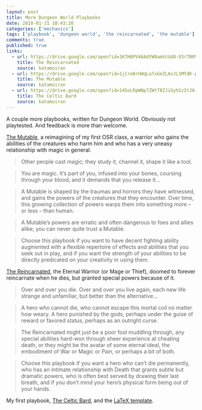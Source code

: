 ```yaml
---
layout: post
title: More Dungeon World Playbooks
date: 2018-01-31 10:43:20
categories: ['mechanics']
tags: ['playbook', 'dungeon world', 'the reincarnated', 'the mutable']
comments: true
published: true
links:
  - url: https://drive.google.com/open?id=1K7H0PV46AdYW9amVcUd8-93rTB0VRd_h
    title: The Reincarnated
    source: katamoiran
  - url: https://drive.google.com/open?id=1jCreBrUWqLafxGeZLAxJLSMTdK-peIu_
    title: The Mutable
    source: katamoiran
  - url: https://drive.google.com/open?id=14SoLRpWNp7ZWtT8ZJiGyhSzItJAiha09
    title: The Celtic Bard
    source: katamoiran
---
```


A couple more playbooks, written for Dungeon World. Obviously not playtested. And feedback is more than welcome.

[The Mutable](https://drive.google.com/open?id=1jCreBrUWqLafxGeZLAxJLSMTdK-peIu_), a reimagining of my first OSR class, a warrior who gains the abilities of the creatures who harm him and who has a very uneasy relationship with magic in general.

<!--more-->

> Other people cast magic; they study it, channel it, shape it like a tool.

> You are magic. It’s part of you, infused into your bones, coursing through your blood, and it demands that you release it...

> A Mutable is shaped by the traumas and horrors they have witnessed, and gains the powers of the creatures that they encounter. Over time, this growing collection of powers warps them into something more – or less – than human.

> A Mutable’s powers are erratic and often dangerous to foes and allies alike; you can never quite trust a Mutable.

> Choose this playbook if you want to have decent fighting ability augmented with a flexible repertoire of effects and abilities that you seek out in play, and if you want the strength of your abilities to be directly predicated on your creativity in using them.

[The Reincarnated](https://drive.google.com/open?id=1K7H0PV46AdYW9amVcUd8-93rTB0VRd_h), the Eternal Warrior (or Mage or Thief), doomed to forever reincarnate when he dies, but granted special powers because of it.

> Over and over you die. Over and over you live again, each new life strange and unfamiliar, but better than the alternative...

> A hero who cannot die, who cannot escape this mortal coil no matter how weary. A hero punished by the gods, perhaps under the guise of reward or favored status, perhaps as an outright curse.

> The Reincarnated might just be a poor fool muddling through, any special abilities hard-won through sheer experience at cheating death, or they might be the avatar of some eternal ideal, the embodiment of War or Magic or Pain, or perhaps a bit of both.

> Choose this playbook if you want a hero who can’t die permanently, who has an intimate relationship with Death that grants subtle but dramatic powers, who is often best served by drawing their last breath, and if you don’t mind your hero’s physical form being out of your hands.

My first playbook, [The Celtic Bard](https://drive.google.com/open?id=14SoLRpWNp7ZWtT8ZJiGyhSzItJAiha09), and the [LaTeX template](https://github.com/exposit/dw-min-template-latex).
